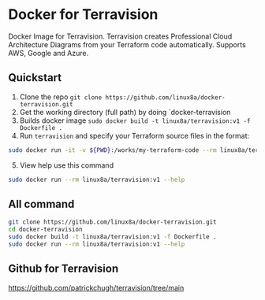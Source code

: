 # Docker for Terravision

Docker Image for Terravision. Terravision creates Professional Cloud Architecture Diagrams from your Terraform code automatically. Supports AWS, Google and Azure.

## Quickstart
1. Clone the repo ``git clone https://github.com/linux8a/docker-terravision.git``
2. Get the working directory (full path) by doing `docker-terravision
3. Builds docker image ``sudo docker build -t linux8a/terravision:v1 -f Dockerfile . ``
4. Run `terravision` and specify your Terraform source files in the format:

``` sh
sudo docker run -it -v ${PWD}:/works/my-terraform-code --rm linux8a/terravision:v1 draw --source /works/my-terraform-code
```
5. View help use this command

```sh
sudo docker run --rm linux8a/terravision:v1 --help
```


## All command
```sh
git clone https://github.com/linux8a/docker-terravision.git
cd docker-terravision
sudo docker build -t linux8a/terravision:v1 -f Dockerfile . 
sudo docker run --rm linux8a/terravision:v1 --help
```


## Github for Terravision

https://github.com/patrickchugh/terravision/tree/main